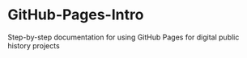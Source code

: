 # GitHub-Pages-Intro
Step-by-step documentation for using GitHub Pages for digital public history projects
